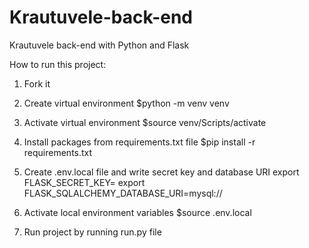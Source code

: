 # Krautuvele-back-end

Krautuvele back-end with Python and Flask

How to run this project:

1. Fork it

2. Create virtual environment
   $python -m venv venv

3. Activate virtual environment
   $source venv/Scripts/activate

4. Install packages from requirements.txt file
   $pip install -r requirements.txt

5. Create .env.local file and write secret key and database URI
   export FLASK_SECRET_KEY=<some key>
   export FLASK_SQLALCHEMY_DATABASE_URI=mysql://<database connection>

6. Activate local environment variables
   $source .env.local

7. Run project by running run.py file
